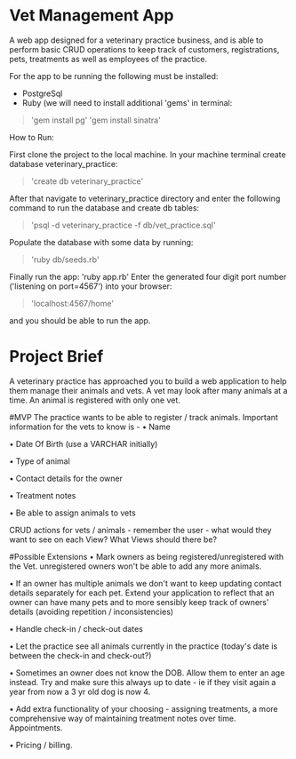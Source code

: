 # Vet Management App 

A web app designed for a veterinary practice business, and is able to perform basic CRUD operations to keep track of customers, registrations, pets, treatments as well as employees of the practice. 


For the app to be running the following must be installed:
- PostgreSql
- Ruby  (we will need to install additional 'gems' in terminal:

>'gem install pg'
>'gem install sinatra'



How to Run:

First clone the project to the local machine.
In your machine terminal create database veterinary_practice:

>'create db veterinary_practice'

After that navigate to veterinary_practice directory and enter the following command to run the database and create db tables:
>'psql -d veterinary_practice -f db/vet_practice.sql'

Populate the database with some data by running:
>'ruby db/seeds.rb'

Finally run the app: 'ruby app.rb' 
Enter the generated four digit port number ('listening on port=4567') into your browser:

>'localhost:4567/home'

 and you should be able to run the app.



# Project Brief

A veterinary practice has approached you to build a web application to help them manage their animals and vets. A vet may look after many animals at a time. An animal is registered with only one vet.

#MVP
The practice wants to be able to register / track animals. Important information for the vets to know is -
• Name

• Date Of Birth (use a VARCHAR initially)

• Type of animal

• Contact details for the owner

• Treatment notes

• Be able to assign animals to vets



CRUD actions for vets / animals - remember the user - what would they want to see on each View? What Views should there be?

#Possible Extensions
• Mark owners as being registered/unregistered with the Vet. unregistered owners won't be able to add any more animals.

• If an owner has multiple animals we don't want to keep updating contact details separately for each pet. Extend your application to reflect that an owner can have many pets and to more sensibly keep track of owners' details (avoiding repetition / inconsistencies)

• Handle check-in / check-out dates

• Let the practice see all animals currently in the practice (today's date is between the check-in and check-out?)

• Sometimes an owner does not know the DOB. Allow them to enter an age instead. Try and make sure this always up to date - ie if they visit again a year from now a 3 yr old dog is now 4.

• Add extra functionality of your choosing - assigning treatments, a more comprehensive way of maintaining treatment notes over time. Appointments.

• Pricing / billing.




